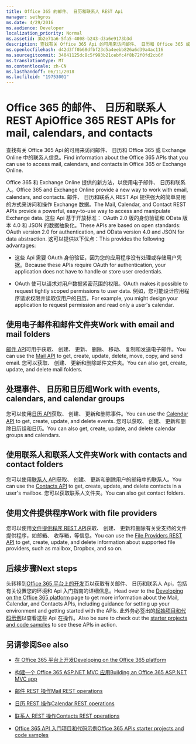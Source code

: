 ```yaml
---
title: Office 365 的邮件、 日历和联系人 REST Api
manager: sethgros
ms.date: 4/29/2016
ms.audience: Developer
localization_priority: Normal
ms.assetid: 3b2e71a6-5fa5-4008-b243-d3a6e9173b3d
description: 查找有关 Office 365 Api 的可用来访问邮件、 日历和 Office 365 或 Exchange Online 中的联系人信息。
ms.openlocfilehash: d42d3ff0b68dfbf23d5a4eebb826a6d39a4ac116
ms.sourcegitcommit: 34041125dc8c5f993b21cebfc4f8b72f0fd2cb6f
ms.translationtype: MT
ms.contentlocale: zh-CN
ms.lasthandoff: 06/11/2018
ms.locfileid: "19753001"
---
```

# <a name="office-365-rest-apis-for-mail-calendars-and-contacts"></a><span data-ttu-id="5d8cd-103">Office 365 的邮件、 日历和联系人 REST Api</span><span class="sxs-lookup"><span data-stu-id="5d8cd-103">Office 365 REST APIs for mail, calendars, and contacts</span></span>

<span data-ttu-id="5d8cd-104">查找有关 Office 365 Api 的可用来访问邮件、 日历和 Office 365 或 Exchange Online 中的联系人信息。</span><span class="sxs-lookup"><span data-stu-id="5d8cd-104">Find information about the Office 365 APIs that you can use to access mail, calendars, and contacts in Office 365 or Exchange Online.</span></span>
  
<span data-ttu-id="5d8cd-105">Office 365 和 Exchange Online 提供的新方法，以使用电子邮件、 日历和联系人。</span><span class="sxs-lookup"><span data-stu-id="5d8cd-105">Office 365 and Exchange Online provide a new way to work with email, calendars, and contacts.</span></span> <span data-ttu-id="5d8cd-106">邮件、 日历和联系人 REST Api 提供强大的简单易用的方式来访问和操作 Exchange 数据。</span><span class="sxs-lookup"><span data-stu-id="5d8cd-106">The Mail, Calendar, and Contact REST APIs provide a powerful, easy-to-use way to access and manipulate Exchange data.</span></span> <span data-ttu-id="5d8cd-107">这些 Api 基于开放标准： OAuth 2.0 版的身份验证和 OData 版本 4.0 和 JSON 的数据抽象化。</span><span class="sxs-lookup"><span data-stu-id="5d8cd-107">These APIs are based on open standards: OAuth version 2.0 for authentication, and OData version 4.0 and JSON for data abstraction.</span></span> <span data-ttu-id="5d8cd-108">这可以提供以下优点：</span><span class="sxs-lookup"><span data-stu-id="5d8cd-108">This provides the following advantages:</span></span>
  
- <span data-ttu-id="5d8cd-109">这些 Api 需要 OAuth 身份验证，因为您的应用程序没有处理或存储用户凭据。</span><span class="sxs-lookup"><span data-stu-id="5d8cd-109">Because these APIs require OAuth for authentication, your application does not have to handle or store user credentials.</span></span>
    
- <span data-ttu-id="5d8cd-110">OAuth 使可以请求对用户数据紧密范围的权限。</span><span class="sxs-lookup"><span data-stu-id="5d8cd-110">OAuth makes it possible to request tightly scoped permissions to user data.</span></span> <span data-ttu-id="5d8cd-111">例如，您可能设计应用程序请求权限并读取仅用户的日历。</span><span class="sxs-lookup"><span data-stu-id="5d8cd-111">For example, you might design your application to request permission and read only a user's calendar.</span></span>
    
## <a name="work-with-email-and-mail-folders"></a><span data-ttu-id="5d8cd-112">使用电子邮件和邮件文件夹</span><span class="sxs-lookup"><span data-stu-id="5d8cd-112">Work with email and mail folders</span></span>

<span data-ttu-id="5d8cd-113">[邮件 API](http://msdn.microsoft.com/office/office365/api/mail-rest-operations%28Office.15%29.aspx)可用于获取、 创建、 更新、 删除、 移动、 复制和发送电子邮件。</span><span class="sxs-lookup"><span data-stu-id="5d8cd-113">You can use the [Mail API](http://msdn.microsoft.com/office/office365/api/mail-rest-operations%28Office.15%29.aspx) to get, create, update, delete, move, copy, and send email.</span></span> <span data-ttu-id="5d8cd-114">您可以获取、 创建、 更新和删除邮件文件夹。</span><span class="sxs-lookup"><span data-stu-id="5d8cd-114">You can also get, create, update, and delete mail folders.</span></span> 
  
## <a name="work-with-events-calendars-and-calendar-groups"></a><span data-ttu-id="5d8cd-115">处理事件、 日历和日历组</span><span class="sxs-lookup"><span data-stu-id="5d8cd-115">Work with events, calendars, and calendar groups</span></span>

<span data-ttu-id="5d8cd-116">您可以使用[日历 API](http://msdn.microsoft.com/office/office365/api/calendar-rest-operations%28Office.15%29.aspx)获取、 创建、 更新和删除事件。</span><span class="sxs-lookup"><span data-stu-id="5d8cd-116">You can use the [Calendar API](http://msdn.microsoft.com/office/office365/api/calendar-rest-operations%28Office.15%29.aspx) to get, create, update, and delete events.</span></span> <span data-ttu-id="5d8cd-117">您可以获取、 创建、 更新和删除日历组和日历。</span><span class="sxs-lookup"><span data-stu-id="5d8cd-117">You can also get, create, update, and delete calendar groups and calendars.</span></span> 
  
## <a name="work-with-contacts-and-contact-folders"></a><span data-ttu-id="5d8cd-118">使用联系人和联系人文件夹</span><span class="sxs-lookup"><span data-stu-id="5d8cd-118">Work with contacts and contact folders</span></span>

<span data-ttu-id="5d8cd-119">您可以使用[联系人 API](http://msdn.microsoft.com/office/office365/api/contacts-rest-operations%28Office.15%29.aspx)获取、 创建、 更新和删除用户的邮箱中的联系人。</span><span class="sxs-lookup"><span data-stu-id="5d8cd-119">You can use the [Contacts API](http://msdn.microsoft.com/office/office365/api/contacts-rest-operations%28Office.15%29.aspx) to get, create, update, and delete contacts in a user's mailbox.</span></span> <span data-ttu-id="5d8cd-120">您可以获取联系人文件夹。</span><span class="sxs-lookup"><span data-stu-id="5d8cd-120">You can also get contact folders.</span></span> 
  
## <a name="work-with-file-providers"></a><span data-ttu-id="5d8cd-121">使用文件提供程序</span><span class="sxs-lookup"><span data-stu-id="5d8cd-121">Work with file providers</span></span>

<span data-ttu-id="5d8cd-122">您可以使用[文件提供程序 REST API](http://msdn.microsoft.com/library/8bab5403-de68-4b49-ab19-9a6470f2a2ce%28Office.15%29.aspx)获取、 创建、 更新和删除有关受支持的文件提供程序，如邮箱、 收存箱，等信息。</span><span class="sxs-lookup"><span data-stu-id="5d8cd-122">You can use the [File Providers REST API](http://msdn.microsoft.com/library/8bab5403-de68-4b49-ab19-9a6470f2a2ce%28Office.15%29.aspx) to get, create, update, and delete information about supported file providers, such as mailbox, Dropbox, and so on.</span></span> 
  
## <a name="next-steps"></a><span data-ttu-id="5d8cd-123">后续步骤</span><span class="sxs-lookup"><span data-stu-id="5d8cd-123">Next steps</span></span>

<span data-ttu-id="5d8cd-124">头转移到[Office 365 平台上的开发](http://msdn.microsoft.com/office/office365/howto/platform-development-overview%28Office.15%29.aspx)页以获取有关邮件、 日历和联系人 Api，包括有关设置您的环境和 Api 入门指南的详细信息。</span><span class="sxs-lookup"><span data-stu-id="5d8cd-124">Head over to the [Developing on the Office 365 platform](http://msdn.microsoft.com/office/office365/howto/platform-development-overview%28Office.15%29.aspx) page to get more information about the Mail, Calendar, and Contacts APIs, including guidance for setting up your environment and getting started with the APIs.</span></span> <span data-ttu-id="5d8cd-125">此外务必签出的[起始项目和代码示例](http://msdn.microsoft.com/office/office365/howto/Starter-projects-and-code-samples%28Office.15%29.aspx)以查看这些 Api 在操作。</span><span class="sxs-lookup"><span data-stu-id="5d8cd-125">Also be sure to check out the [starter projects and code samples](http://msdn.microsoft.com/office/office365/howto/Starter-projects-and-code-samples%28Office.15%29.aspx) to see these APIs in action.</span></span> 
  
## <a name="see-also"></a><span data-ttu-id="5d8cd-126">另请参阅</span><span class="sxs-lookup"><span data-stu-id="5d8cd-126">See also</span></span>


- [<span data-ttu-id="5d8cd-127">在 Office 365 平台上开发</span><span class="sxs-lookup"><span data-stu-id="5d8cd-127">Developing on the Office 365 platform</span></span>](http://msdn.microsoft.com/office/office365/howto/platform-development-overview%28Office.15%29.aspx)
    
- [<span data-ttu-id="5d8cd-128">构建一个 Office 365 ASP.NET MVC 应用</span><span class="sxs-lookup"><span data-stu-id="5d8cd-128">Building an Office 365 ASP.NET MVC app</span></span>](http://msdn.microsoft.com/office/office365/howto/Build-your-first-ASPNET-MVC-app%28Office.15%29.aspx)
    
- [<span data-ttu-id="5d8cd-129">邮件 REST 操作</span><span class="sxs-lookup"><span data-stu-id="5d8cd-129">Mail REST operations</span></span>](http://msdn.microsoft.com/office/office365/api/mail-rest-operations%28Office.15%29.aspx)
    
- [<span data-ttu-id="5d8cd-130">日历 REST 操作</span><span class="sxs-lookup"><span data-stu-id="5d8cd-130">Calendar REST operations</span></span>](http://msdn.microsoft.com/office/office365/api/calendar-rest-operations%28Office.15%29.aspx)
    
- [<span data-ttu-id="5d8cd-131">联系人 REST 操作</span><span class="sxs-lookup"><span data-stu-id="5d8cd-131">Contacts REST operations</span></span>](http://msdn.microsoft.com/office/office365/api/contacts-rest-operations%28Office.15%29.aspx)
    
- [<span data-ttu-id="5d8cd-132">Office 365 API 入门项目和代码示例</span><span class="sxs-lookup"><span data-stu-id="5d8cd-132">Office 365 APIs starter projects and code samples</span></span>](http://msdn.microsoft.com/office/office365/howto/Starter-projects-and-code-samples%28Office.15%29.aspx)
    

